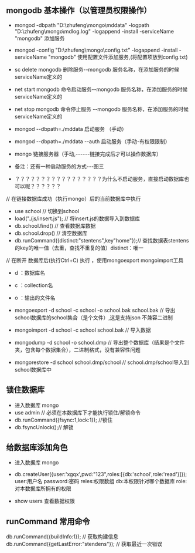 ## mongodb 基本操作（以管理员权限操作）

- mongod -dbpath "D:\zhufeng\mongo\mddata" -logpath "D:\zhufeng\mongo\mdlog.log" -logappend  -install -serviceName "mongodb"     添加服务
- mongod -config "D:\zhufeng\mongo\config.txt" -logappend  -install -serviceName "mongodb"  使用配置文件添加服务,(将配置项放到config.txt)
- sc delete mongodb   删除服务--mongodb 服务名称，在添加服务的时候serviceName定义的
- net start mongodb  命令启动服务--mongodb 服务名称，在添加服务的时候serviceName定义的
- net stop mongodb  命令停止服务  --mongodb 服务名称，在添加服务的时候serviceName定义的
- mongod --dbpath=./mddata 启动服务 （手动）
- mongod --dbpath=./mddata --auth  启动服务（手动-有权限限制）
- mongo 链接服务器（手动,------链接完成后才可以操作数据库）
- 备注：还有一种启动服务的方式---图三

- ？？？？？？？？？？？？？？？？？为什么不启动服务，直接启动数据库也可以呢？？？？？？

// 在链接数据库成功（执行mongo）后的当前数据库中执行
- use school // 切换到school
- load("./js/insert.js"); // 将insert.js的数据导入到数据库
- db.school.find()   // 查看数据库数据
- db.school.drop()   // 清空数据库
- db.runCommand({distinct:"stentens",key"home"});// 查找数据表stentens的key的唯一值（去重，查找不重复的值）distinct：唯一


// 在断开 数据库后(执行Ctrl+C) 执行 ，使用mongoexport  mongoimport工具
 - d ：数据库名
 - c ：collection名
 - o ：输出的文件名
 - mongoexport -d school -c school -o school.bak school.bak  // 导出school数据库的school集合（是个文件）,这是支持json 不兼容二进制
 - mongoimport -d school -c school school.bak // 导入数据        



- mongodump -d school -o school.dmp   // 导出整个数据库（结果是个文件夹，包含每个数据集合），二进制格式，没有兼容性问题
- mongorestore -d school school.dmp/school   // school.dmp/school导入到school数据库中


##   锁住数据库
- 进入数据库  mongo
- use admin // 必须在本数据库下才能执行锁住/解锁命令
- db.runCommand({fsync:1,lock:1}); //锁住
- db.fsyncUnlock();// 解锁

## 给数据库添加角色
- 进入数据库  mongo
- db.createUser({user:'xgqx',pwd:"123",roles:[{db:'school',role:'read'}]});
  user:用户名
  password:密码
  reles:权限数组
       db:本权限针对哪个数据库
       role:对本数据库所拥有的权限

- show users 查看数据权限


## runCommand 常用命令
db.runCommand({buildInfo:1}); // 获取构建信息
db.runCommand({getLastError:"stendens"}); // 获取最近一次错误